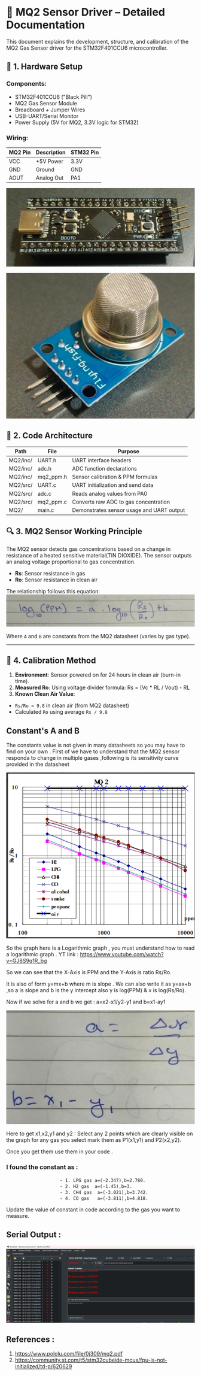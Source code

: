 # 📘 MQ2 Sensor Driver – Detailed Documentation
This document explains the development, structure, and calibration of the MQ2 Gas Sensor driver for the STM32F401CCU6 microcontroller.
## 📸 1. Hardware Setup

### Components:
- STM32F401CCU6 ("Black Pill")
- MQ2 Gas Sensor Module
- Breadboard + Jumper Wires
- USB-UART/Serial Monitor
- Power Supply (5V for MQ2, 3.3V logic for STM32)

### Wiring:

| MQ2 Pin | Description | STM32 Pin |
|---------|-------------|------------|
| VCC     | +5V Power   | 3.3V         |
| GND     | Ground      | GND        |
| AOUT    | Analog Out  | PA1  |

![MCU](images/MCU.jpg)

![Sensor](images/Sensor.jpg)

## 🧠 2. Code Architecture

| Path          | File         | Purpose                            |
|---------------|--------------|-------------------------------------|
| MQ2/inc/      | UART.h       | UART interface headers              |
| MQ2/inc/      | adc.h        | ADC function declarations           |
| MQ2/inc/      | mq2_ppm.h    | Sensor calibration & PPM formulas   |
| MQ2/src/      | UART.c       | UART initialization and send data  |
| MQ2/src/      | adc.c        | Reads analog values from PA0        |
| MQ2/src/      | mq2_ppm.c    | Converts raw ADC to gas concentration |
| MQ2/          | main.c       | Demonstrates sensor usage and UART output |



## 🔍 3. MQ2 Sensor Working Principle

The MQ2 sensor detects gas concentrations based on a change in resistance of a heated sensitive material(TIN DIOXIDE). The sensor outputs an analog voltage proportional to gas concentration.

- **Rs**: Sensor resistance in gas
- **Ro**: Sensor resistance in clean air

The relationship follows this equation:
![Relation](images/FORMULA1.jpg)


Where `A` and `B` are constants from the MQ2 datasheet (varies by gas type).

---

## 🧪 4. Calibration Method

1. **Environment**: Sensor powered on for 24 hours in clean air (burn-in time).
2. **Measured Ro**: Using voltage divider formula:                          Rs = (Vc * RL / Vout) - RL
3. **Known Clean Air Value**:
- `Rs/Ro ≈ 9.8` in clean air (from MQ2 datasheet)
- Calculated `Ro` using average `Rs / 9.8`



## Constant's A and B 
The constants value is not given in many datasheets so you may have to find on your own .
First of we have to understand that the MQ2 sensor responda to change in multiple gases ,following is its sensitivity curve provided in the datasheet

![Curve](images/CURVE.png)

So the graph here is a Logarithmic graph , you must understand how to read a logarithmic graph . YT link : https://www.youtube.com/watch?v=GJ8S9q1R_bg

So we can see that the X-Axis is PPM and the Y-Axis is ratio Rs/Ro.

It is also of form y=mx+b where m is slope . We can also write it as y=ax+b ,so a is slope and b is the y intercept also  y is log(PPM) & x is log(Rs/Ro).

Now if we solve for a and b we get  :  a=x2-x1/y2-y1  and b=x1-ay1

![Formula ](images/FORMULA2.jpg)

Here to get x1,x2,y1 and y2 : Select any 2 points which are clearly visible on the graph for any gas you select mark them as P1(x1,y1) and P2(x2,y2).

Once you get them use them in your code .

### I found the constant as :
                        - 1. LPG gas a=(-2.347),b=2.780.
                        - 2. H2 gas  a=(-1.45),b=3.
                        - 3. CH4 gas  a=(-3.021),b=3.742.
                        - 4. CO gas   a=(-3.811),b=4.818.
Update the value of constant in code according to the gas you want to measure.

## Serial Output :

![OUTPUT on Serial Tool](images/OUTPUT.png)



## References : 
1. https://www.pololu.com/file/0j309/mq2.pdf
2. https://community.st.com/t5/stm32cubeide-mcus/fpu-is-not-initialized/td-p/620629

